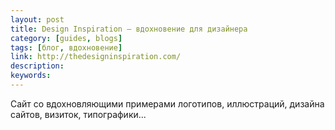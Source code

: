 ```yaml
---
layout: post
title: Design Inspiration — вдохновение для дизайнера
category: [guides, blogs]
tags: [блог, вдохновение]
link: http://thedesigninspiration.com/
description:
keywords:
---
```


<p>Сайт со вдохновляющими примерами логотипов, иллюстраций, дизайна сайтов, визиток, типографики...</p>
